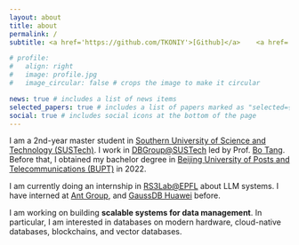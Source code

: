 ```yaml
---
layout: about
title: about
permalink: /
subtitle: <a href='https://github.com/TKONIY'>[Github]</a>    <a href='https://scholar.google.com/citations?user=4vUaKDoAAAAJ'>[Google Scholar]</a>   <a href='https://www.linkedin.com/in/yangshen-deng-6309612a8/'>[LinkedIn]</a> <a href='assets/pdf/cv.pdf'>[CV]</a>

# profile:
#   align: right
#   image: profile.jpg
#   image_circular: false # crops the image to make it circular

news: true # includes a list of news items
selected_papers: true # includes a list of papers marked as "selected={true}"
social: true # includes social icons at the bottom of the page
---
```


I am a 2nd-year master student in [Southern University of Science and Technology (SUSTech)](https://www.sustech.edu.cn/). 
I work in [DBGroup@SUSTech](https://dbgroup.sustech.edu.cn/) led by Prof. [Bo Tang](https://acm.sustech.edu.cn/btang/).
Before that, I obtained my bachelor degree in [Beijing University of Posts and Telecommunications (BUPT)](https://www.bupt.edu.cn/) in 2022.

I am currently doing an internship in [RS3Lab@EPFL](https://rs3lab.github.io/) about LLM systems. I have interned at [Ant Group](https://www.antgroup.com/), and [GaussDB Huawei](https://www.huawei.com/) before.

I am working on building **scalable systems for data management**. 
In particular, I am interested in databases on modern hardware, cloud-native databases, blockchains, and vector databases.

<!-- Put your address / P.O. box / other info right below your picture. You can also disable any of these elements by editing `profile` property of the YAML header of your `_pages/about.md`. Edit `_bibliography/papers.bib` and Jekyll will render your [publications page](/al-folio/publications/) automatically. -->
<!-- Link to your social media connections, too. This theme is set up to use [Font Awesome icons](https://fontawesome.com/) and [Academicons](https://jpswalsh.github.io/academicons/), like the ones below. Add your Facebook, Twitter, LinkedIn, Google Scholar, or just disable all of them. -->
